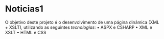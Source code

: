 # Noticias1
O objetivo deste projeto é o desenvolvimento de uma página dinâmica (XML + XSLT), utilizando as 
seguintes *tecnologias*:
• ASPX e CSHARP
• XML e XSLT
• HTML e CSS